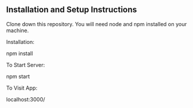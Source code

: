 ## Installation and Setup Instructions

Clone down this repository. You will need node and npm installed on your machine.

Installation:

npm install

To Start Server:

npm start

To Visit App:

localhost:3000/